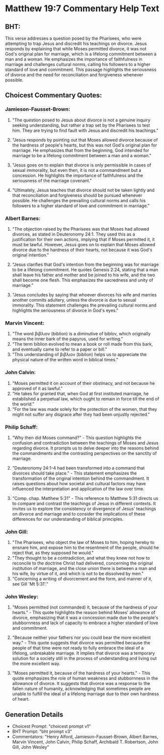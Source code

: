 # Matthew 19:7 Commentary Help Text

## BHT:
This verse addresses a question posed by the Pharisees, who were attempting to trap Jesus and discredit his teachings on divorce. Jesus responds by explaining that while Moses permitted divorce, it was not God's original plan for marriage, which is a lifelong commitment between a man and a woman. He emphasizes the importance of faithfulness in marriage and challenges cultural norms, calling his followers to a higher standard of love and commitment. This passage highlights the seriousness of divorce and the need for reconciliation and forgiveness whenever possible.

## Choicest Commentary Quotes:
### Jamieson-Fausset-Brown:
1. "The question posed to Jesus about divorce is not a genuine inquiry seeking understanding, but rather a trap set by the Pharisees to test him. They are trying to find fault with Jesus and discredit his teachings." 

2. "Jesus responds by pointing out that Moses allowed divorce because of the hardness of people's hearts, but this was not God's original plan for marriage. He emphasizes that from the beginning, God intended for marriage to be a lifelong commitment between a man and a woman."

3. "Jesus goes on to explain that divorce is only permissible in cases of sexual immorality, but even then, it is not a commandment but a concession. He highlights the importance of faithfulness and the seriousness of the marriage covenant."

4. "Ultimately, Jesus teaches that divorce should not be taken lightly and that reconciliation and forgiveness should be pursued whenever possible. He challenges the prevailing cultural norms and calls his followers to a higher standard of love and commitment in marriage."

### Albert Barnes:
1. "The objection raised by the Pharisees was that Moses had allowed divorces, as stated in Deuteronomy 24:1. They used this as a justification for their own actions, implying that if Moses permitted it, it must be lawful. However, Jesus goes on to explain that Moses allowed divorce due to the hardness of their hearts, not because it was God's original intention." 

2. "Jesus clarifies that God's intention from the beginning was for marriage to be a lifelong commitment. He quotes Genesis 2:24, stating that a man shall leave his father and mother and be joined to his wife, and the two shall become one flesh. This emphasizes the sacredness and unity of marriage."

3. "Jesus concludes by saying that whoever divorces his wife and marries another commits adultery, unless the divorce is due to sexual immorality. This statement challenges the prevailing cultural norms and highlights the seriousness of divorce in God's eyes."

### Marvin Vincent:
1. "The word βιβλιον (biblion) is a diminutive of biblov, which originally means the inner bark of the papyrus, used for writing." 
2. "The term biblion evolved to mean a book or roll made from this bark, and eventually came to refer to a paper or bill." 
3. "This understanding of βιβλιον (biblion) helps us to appreciate the physical nature of the written word in biblical times."

### John Calvin:
1. "Moses permitted it on account of their obstinacy, and not because he approved of it as lawful."
2. "He takes for granted that, when God at first instituted marriage, he established a perpetual law, which ought to remain in force till the end of the world."
3. "For the law was made solely for the protection of the women, that they might not suffer any disgrace after they had been unjustly rejected."

### Philip Schaff:
1. "Why then did Moses command?" - This question highlights the confusion and contradiction between the teachings of Moses and Jesus regarding divorce. It prompts us to delve deeper into the reasons behind the commandments and the contrasting perspectives on the sanctity of marriage.

2. "Deuteronomy 24:1-4 had been transformed into a command that divorces should take place." - This statement emphasizes the transformation of the original intention behind the commandment. It raises questions about how societal and cultural factors may have influenced the interpretation and application of the law over time.

3. "Comp. chap. Matthew 5:31" - This reference to Matthew 5:31 directs us to compare and contrast the teachings of Jesus in different contexts. It invites us to explore the consistency or divergence of Jesus' teachings on divorce and marriage and to consider the implications of these differences for our understanding of biblical principles.

### John Gill:
1. "The Pharisees, who object the law of Moses to him, hoping hereby to ensnare him, and expose him to the resentment of the people, should he reject that, as they supposed he would."
2. "They thought to be a contradiction, and what they knew not how to reconcile to the doctrine Christ had delivered, concerning the original institution of marriage, and the close union there is between a man and his wife, by virtue of it, and which is not to be dissolved by men."
3. "Concerning a writing of divorcement and the form, and manner of it, see Gill 'Mt 5:31'."

### John Wesley:
1. "Moses permitted (not commanded) it, because of the hardness of your hearts." - This quote highlights the reason behind Moses' allowance of divorce, emphasizing that it was a concession made due to the people's stubbornness and lack of capacity to embrace a higher standard of love and commitment.

2. "Because neither your fathers nor you could bear the more excellent way." - This quote suggests that divorce was permitted because the people of that time were not ready to fully embrace the ideal of a lifelong, unbreakable marriage. It implies that divorce was a temporary solution for a society still in the process of understanding and living out the more excellent way.

3. "Moses permitted it, because of the hardness of your hearts." - This quote emphasizes the role of human weakness and stubbornness in the allowance of divorce. It suggests that divorce was a response to the fallen nature of humanity, acknowledging that sometimes people are unable to fulfill the ideal of a lifelong marriage due to their own hardness of heart.


## Generation Details
- Choicest Prompt: "choicest prompt v1"
- BHT Prompt: "bht prompt v3"
- Commentators: "Henry Alford, Jamieson-Fausset-Brown, Albert Barnes, Marvin Vincent, John Calvin, Philip Schaff, Archibald T. Robertson, John Gill, John Wesley"
